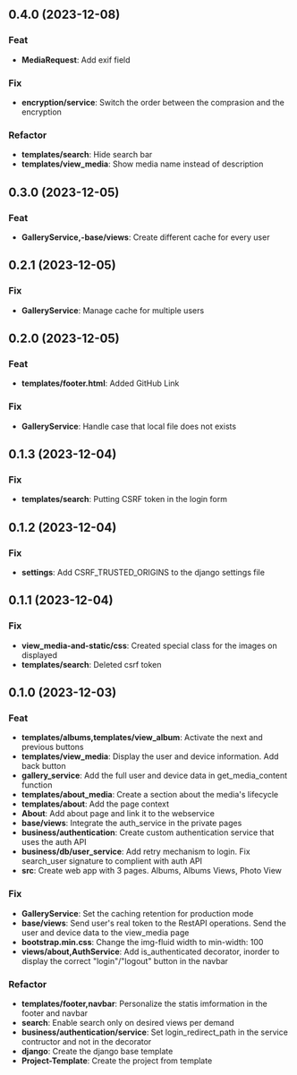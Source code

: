 ## 0.4.0 (2023-12-08)

### Feat

- **MediaRequest**: Add exif field

### Fix

- **encryption/service**: Switch the order between the comprasion and the encryption

### Refactor

- **templates/search**: Hide search bar
- **templates/view_media**: Show media name instead of description

## 0.3.0 (2023-12-05)

### Feat

- **GalleryService,-base/views**: Create different cache for every user

## 0.2.1 (2023-12-05)

### Fix

- **GalleryService**: Manage cache for multiple users

## 0.2.0 (2023-12-05)

### Feat

- **templates/footer.html**: Added GitHub Link

### Fix

- **GalleryService**: Handle case that local file does not exists

## 0.1.3 (2023-12-04)

### Fix

- **templates/search**: Putting CSRF token in the login form

## 0.1.2 (2023-12-04)

### Fix

- **settings**: Add CSRF_TRUSTED_ORIGINS to the django settings file

## 0.1.1 (2023-12-04)

### Fix

- **view_media-and-static/css**: Created special class for the images on displayed
- **templates/search**: Deleted csrf token

## 0.1.0 (2023-12-03)

### Feat

- **templates/albums,templates/view_album**: Activate the next and previous buttons
- **templates/view_media**: Display the user and device information. Add back button
- **gallery_service**: Add the full user and device data in get_media_content function
- **templates/about_media**: Create a section about the media's lifecycle
- **templates/about**: Add the page context
- **About**: Add about page and link it to the webservice
- **base/views**: Integrate the auth_service in the private pages
- **business/authentication**: Create custom authentication service that uses the auth API
- **business/db/user_service**: Add retry mechanism to login. Fix search_user signature to complient with auth API
- **src**: Create web app with 3 pages. Albums, Albums Views, Photo View

### Fix

- **GalleryService**: Set the caching retention for production mode
- **base/views**: Send user's real token to the RestAPI operations. Send the user and device data to the view_media page
- **bootstrap.min.css**: Change the img-fluid width to min-width: 100
- **views/about,AuthService**: Add is_authenticated decorator, inorder to display the correct "login"/"logout" button in the navbar

### Refactor

- **templates/footer,navbar**: Personalize the statis imformation in the footer and navbar
- **search**: Enable search only on desired views per demand
- **business/authentication/service**: Set login_redirect_path in the service contructor and not in the decorator
- **django**: Create the django base template
- **Project-Template**: Create the project from template
